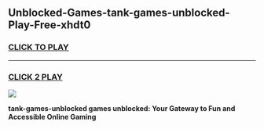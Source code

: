 
## Unblocked-Games-tank-games-unblocked-Play-Free-xhdt0
<h3>
<a href="https://premium76.site?title=tank-games-unblocked&ref=18A">CLICK TO PLAY</a></h3>
<hr>

<h3>
<a href="https://premium76.site?title=tank-games-unblocked&ref=18A">CLICK 2 PLAY</a>
  
</h3>

<a href="https://premium76.site?title=tank-games-unblocked&ref=18A"><img src="https://clearcache.store/games.png"></a>


**tank-games-unblocked games unblocked: Your Gateway to Fun and Accessible Online Gaming**
